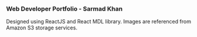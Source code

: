 ### Web Developer Portfolio - Sarmad Khan

Designed using ReactJS and React MDL library. Images are referenced from Amazon S3 storage services. 
